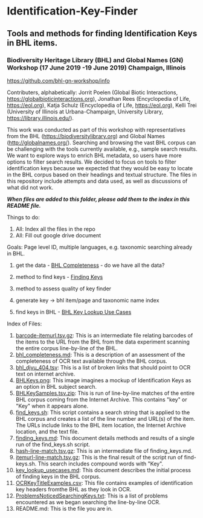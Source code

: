 # Identification-Key-Finder
## Tools and methods for finding Identification Keys in BHL items. 
### Biodiversity Heritage Library (BHL) and Global Names (GN) Workshop (17 June 2019 -19 June 2019) Champaign, Illinois

https://github.com/bhl-gn-workshop/info

Contributers, alphabetically: Jorrit Poelen (Global Biotic Interactions, https://globalbioticinteractions.org), Jonathan Rees (Encyclopedia of Life, https://eol.org), Katja Schulz (Encyclopedia of Life, https://eol.org), Kelli Trei (University of Illinois at Urbana-Champaign, University Library, https://library.illinois.edu/).

This work was conducted as part of this workshop with representatives from the BHL (https://biodiversitylibrary.org) and Global Names (http://globalnames.org/). Searching and browsing the vast BHL corpus can be challenging with the tools currently available, e.g., sample search results. We want to explore ways to enrich BHL metadata, so users have more options to filter search results. We decided to focus on tools to filter identification keys because we expected that they would be easy to locate in the BHL corpus based on their headings and textual structure. The files in this repository include attempts and data used, as well as discussions of what did not work.

**_When files are added to this folder, please add them to the index in this README file._**

Things to do:

1. All: Index all the files in the repo
2. All: Fill out google drive document

Goals: Page level ID, multiple languages, e.g. taxonomic searching already in BHL.

1. get the data - [BHL Completeness](./bhl_completeness.md) - do we have all the data?

2. method to find keys - [Finding Keys](./finding_keys.md) 

3. method to assess quality of key finder

4. generate key -> bhl item/page and taxonomic name index

5. find keys in BHL - [BHL Key Lookup Use Cases](./key_lookup_usecases.md)

Index of Files:

1. [barcode-itemurl.tsv.gz](./barcode-itemurl.tsv.gz): This is an intermediate file relating barcodes of the items to the URL from the BHL from the data experiment scanning the entire corpus line-by-line of the BHL.
2. [bhl_completeness.md](./bhl_completeness.md): This is a description of an assessment of the completeness of OCR text available through the BHL corpus.
3. [bhl_djvu_404.tsv](./bhl_djvu_404.tsv): This is a list of broken links that should point to OCR text on internet archive.
4. [BHLKeys.png](./BHLKeys.png): This image imagines a mockup of Identification Keys as an option in BHL subject search.
5. [BHLKeySamples.tsv.zip](./BHLKeySamples.tsv.zip): This is run of line-by-line matches of the entire BHL corpus coming from the Internet Archive. This contains "key" or "Key" when it appears alone.
6. [find_keys.sh](./find_keys.sh): This script contains a search string that is applied to the BHL corpus and creates a list of the line number and URL(s) of the item. The URLs include links to the BHL item location, the Internet Archive location, and the text file.
7. [finding_keys.md](./finding_keys.md): This document details methods and results of a single run of the find_keys.sh script.
8. [hash-line-match.tsv.gz](./hash-line-match.tsv.gz): This is an intermediate file of finding_keys.md.
9. [itemurl-line-match.tsv.gz](./itemurl-line-match.tsv.gz): This is the final result of the script run of find-keys.sh. This search includes compound words with "Key".
10. [key_lookup_usecases.md](./key_lookup_usecases.md): This document describes the initial process of finding keys in the BHL corpus. 
11. [OCRKeyTitleExamples.csv](./OCRKeyTitleExamples.csv): This file contains examples of identification key headers fromthe BHL as they look in OCR.
12. [ProblemsNoticedSearchingKeys.txt](./ProblemsNoticedSearchingKeys.txt): This is a list of problems encountered as we began searching the line-by-line OCR.
13. README.md: This is the file you are in.
	
